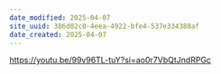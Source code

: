 ```yaml
---
date_modified: 2025-04-07
site_uuid: 386d82c0-4eea-4922-bfe4-537e334388af
date_created: 2025-04-07
---
```


https://youtu.be/99v96TL-tuY?si=ao0r7VbQtJndRPGc